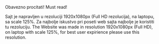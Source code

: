 Obavezno procitati!
Must read!

Sajt je napravljen u rezoluciji 1920x1080px (Full HD rezolucija), na laptopu, sa scale 125%. Za najbolje iskustvo pri poseti web sajta najbolje je koristiti tu rezoluciju.
The Website was made in resolution 1920x1080px (Full HD), on laptop with scale 125%, for best user expirience please use this resolution.
